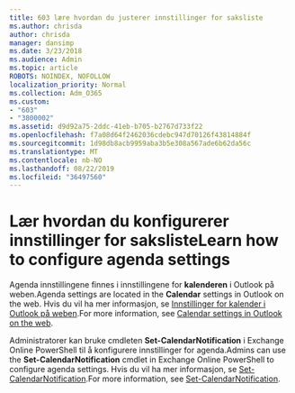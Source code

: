 ```yaml
---
title: 603 lære hvordan du justerer innstillinger for saksliste
ms.author: chrisda
author: chrisda
manager: dansimp
ms.date: 3/23/2018
ms.audience: Admin
ms.topic: article
ROBOTS: NOINDEX, NOFOLLOW
localization_priority: Normal
ms.collection: Adm_O365
ms.custom:
- "603"
- "3800002"
ms.assetid: d9d92a75-2ddc-41eb-b705-b2767d733f22
ms.openlocfilehash: f7a08d64f2462036cdebc947d70126f43814884f
ms.sourcegitcommit: 1d98db8acb9959aba3b5e308a567ade6b62da56c
ms.translationtype: MT
ms.contentlocale: nb-NO
ms.lasthandoff: 08/22/2019
ms.locfileid: "36497560"
---
```

# <a name="learn-how-to-configure-agenda-settings"></a><span data-ttu-id="d995b-102">Lær hvordan du konfigurerer innstillinger for saksliste</span><span class="sxs-lookup"><span data-stu-id="d995b-102">Learn how to configure agenda settings</span></span>

<span data-ttu-id="d995b-103">Agenda innstillingene finnes i innstillingene for **kalenderen** i Outlook på weben.</span><span class="sxs-lookup"><span data-stu-id="d995b-103">Agenda settings are located in the **Calendar** settings in Outlook on the web.</span></span> <span data-ttu-id="d995b-104">Hvis du vil ha mer informasjon, se [Innstillinger for kalender i Outlook på weben](https://support.office.com/article/12cba5a4-4f95-4d00-bfc3-b694aa67ac8f).</span><span class="sxs-lookup"><span data-stu-id="d995b-104">For more information, see [Calendar settings in Outlook on the web](https://support.office.com/article/12cba5a4-4f95-4d00-bfc3-b694aa67ac8f).</span></span>

<span data-ttu-id="d995b-105">Administratorer kan bruke cmdleten **Set-CalendarNotification** i Exchange Online PowerShell til å konfigurere innstillinger for agenda.</span><span class="sxs-lookup"><span data-stu-id="d995b-105">Admins can use the **Set-CalendarNotification** cmdlet in Exchange Online PowerShell to configure agenda settings.</span></span> <span data-ttu-id="d995b-106">Hvis du vil ha mer informasjon, se [Set-CalendarNotification](https://technet.microsoft.com/library/dd351284).</span><span class="sxs-lookup"><span data-stu-id="d995b-106">For more information, see [Set-CalendarNotification](https://technet.microsoft.com/library/dd351284).</span></span>
